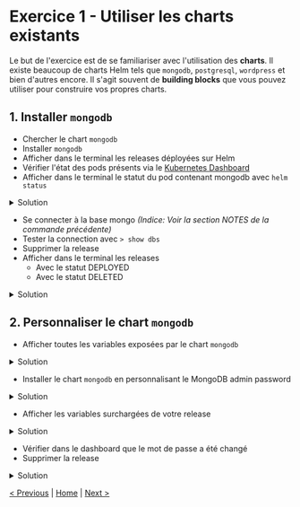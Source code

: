 # Exercice 1 - Utiliser les charts existants

Le but de l'exercice est de se familiariser avec l'utilisation des **charts**.
Il existe beaucoup de charts Helm tels que `mongodb`, `postgresql`, `wordpress` et bien d'autres encore.
Il s'agit souvent de **building blocks** que vous pouvez utiliser pour construire vos propres charts.

## 1. Installer `mongodb`

* Chercher le chart `mongodb`
* Installer `mongodb`
* Afficher dans le terminal les releases déployées sur Helm
* Vérifier l'état des pods présents via le [Kubernetes Dashboard](http://localhost:8001/api/v1/namespaces/kube-system/services/https:kubernetes-dashboard:/proxy/.)
* Afficher dans le terminal le statut du pod contenant mongodb avec `helm status`

<details><summary>Solution</summary>
<p>

```sh
$ helm status <release name>
```

</p>
</details>

* Se connecter à la base mongo *(Indice: Voir la section NOTES de la commande précédente)*
* Tester la connection avec `> show dbs`
* Supprimer la release
* Afficher dans le terminal les releases
    * Avec le statut DEPLOYED
    * Avec le statut DELETED
    
<details><summary>Solution</summary>
<p>

```sh
$ helm ls --deployed
$ helm ls --deleted
```

</p>
</details>    

## 2. Personnaliser le chart `mongodb`

* Afficher toutes les variables exposées par le chart `mongodb`

<details><summary>Solution</summary>
<p>

```sh
$ helm inspect values stable/mongodb
```

</p>
</details>

* Installer le chart `mongodb` en personnalisant le MongoDB admin password

<details><summary>Solution</summary>
<p>

```sh
$ helm install --set mongodbRootPassword=test
```

</p>
</details>    
    
* Afficher les variables surchargées de votre release

<details><summary>Solution</summary>
<p>

```sh
$ helm get values <release name>
```

</p>
</details>

* Vérifier dans le dashboard que le mot de passe a été changé
* Supprimer la release 

<details><summary>Solution</summary>
<p>

```sh
$ helm delete <release name> --purge
```

</p>
</details>

[< Previous](README.md) | [Home](README.md) | [Next >](ex2-create-charts.md)
